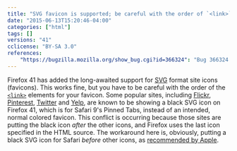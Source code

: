 ```yaml
---
title: "SVG favicon is supported; be careful with the order of `<link>`s"
date: "2015-06-13T15:20:46-04:00"
categories: ["html"]
tags: []
versions: "41"
cclicense: "BY-SA 3.0"
references:
    "https://bugzilla.mozilla.org/show_bug.cgi?id=366324": "Bug 366324 - SVG site icons (favicons, shortcut icons) support"
---
```

Firefox 41 has added the long-awaited support for [SVG](https://developer.mozilla.org/en-US/docs/Web/SVG) format site icons (favicons). This works fine, but you have to be careful with the order of the [`<link>`](https://developer.mozilla.org/en-US/docs/Web/HTML/Element/link) elements for your favicon. Some popular sites, including [Flickr](https://bugzilla.mozilla.org/show_bug.cgi?id=1181681), [Pinterest](https://bugzilla.mozilla.org/show_bug.cgi?id=1174568), [Twitter](https://bugzilla.mozilla.org/show_bug.cgi?id=1174552) and [Yelp](https://bugzilla.mozilla.org/show_bug.cgi?id=1174548), are known to be showing a black SVG icon on Firefox 41, which is for Safari 9's Pinned Tabs, instead of an intended, normal colored favicon. This conflict is occurring because those sites are putting the black icon *after* the other icons, and Firefox uses the last icon specified in the HTML source. The workaround here is, obviously, putting a black SVG icon for Safari *before* other icons, as [recommended by Apple](https://developer.apple.com/library/safari/releasenotes/General/WhatsNewInSafari/Articles/Safari_9.html#//apple_ref/doc/uid/TP40014305-CH9-SW20).
